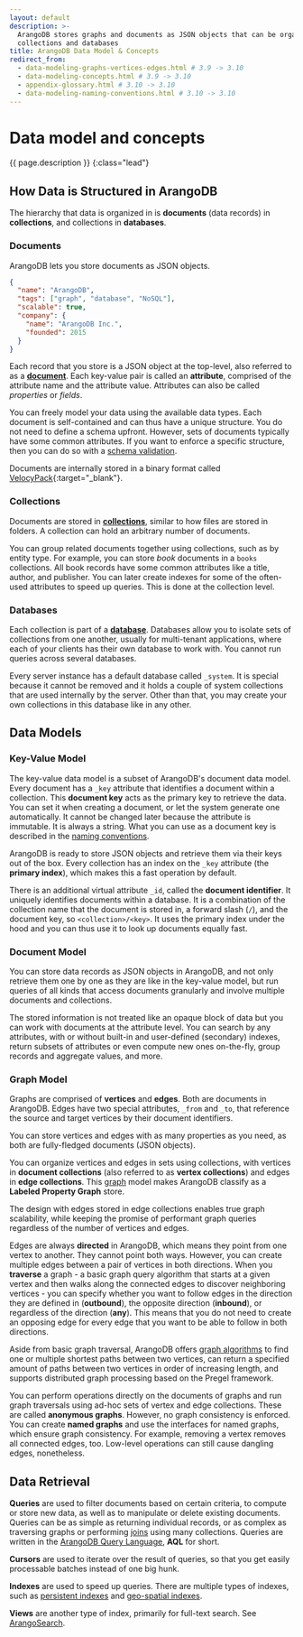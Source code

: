 ```yaml
---
layout: default
description: >-
  ArangoDB stores graphs and documents as JSON objects that can be organized in
  collections and databases
title: ArangoDB Data Model & Concepts
redirect_from:
  - data-modeling-graphs-vertices-edges.html # 3.9 -> 3.10
  - data-modeling-concepts.html # 3.9 -> 3.10
  - appendix-glossary.html # 3.10 -> 3.10
  - data-modeling-naming-conventions.html # 3.10 -> 3.10
---
```

# Data model and concepts

{{ page.description }}
{:class="lead"}

## How Data is Structured in ArangoDB

The hierarchy that data is organized in is **documents** (data records) in
**collections**, and collections in **databases**.

### Documents

ArangoDB lets you store documents as JSON objects.

```json
{
  "name": "ArangoDB",
  "tags": ["graph", "database", "NoSQL"],
  "scalable": true,
  "company": {
    "name": "ArangoDB Inc.",
    "founded": 2015
  }
}
```

Each record that you store is a JSON object at the top-level, also referred to
as a [**document**](data-modeling-documents.html).
Each key-value pair is called an **attribute**, comprised
of the attribute name and the attribute value. Attributes can also be called
*properties* or *fields*.

You can freely model your data using the available data types. Each document is
self-contained and can thus have a unique structure. You do not need to define a
schema upfront. However, sets of documents typically have some common
attributes. If you want to enforce a specific structure, then you can do so with a
[schema validation](data-modeling-documents-schema-validation.html).

Documents are internally stored in a binary format called
[VelocyPack](https://github.com/arangodb/velocypack#readme){:target="_blank"}.

### Collections

Documents are stored in [**collections**](data-modeling-collections.html),
similar to how files are stored in folders. A collection can hold an arbitrary
number of documents.

You can group related documents together using collections, such as by
entity type. For example, you can store _book_ documents in a `books`
collections. All book records have some common attributes like a title,
author, and publisher. You can later create indexes for some of the often-used
attributes to speed up queries. This is done at the collection level.

### Databases

Each collection is part of a [**database**](data-modeling-databases.html).
Databases allow you to isolate sets of collections from one another, usually for
multi-tenant applications, where each of your clients has their own database to
work with. You cannot run queries across several databases.

Every server instance has a default database called  `_system`. It is special
because it cannot be removed and it holds a couple of system collections that
are used internally by the server. Other than that, you may create your own
collections in this database like in any other.

## Data Models

### Key-Value Model

The key-value data model is a subset of ArangoDB's document data model.
Every document has a `_key` attribute that identifies a document within a
collection. This **document key** acts as the primary key to retrieve the data.
You can set it when creating a document, or let the system generate one
automatically. It cannot be changed later because the attribute is immutable.
It is always a string. What you can use as a document key is described in the
[naming conventions](data-modeling-naming-conventions-document-keys.html).

ArangoDB is ready to store JSON objects and retrieve them via their keys out of
the box. Every collection has an index on the `_key` attribute (the
**primary index**), which makes this a fast operation by default.

There is an additional virtual attribute `_id`, called the **document identifier**.
It uniquely identifies documents within a database. It is a combination of the
collection name that the document is stored in, a forward slash (`/`), and the
document key, so `<collection>/<key>`. It uses the primary index under the hood
and you can thus use it to look up documents equally fast.

### Document Model

You can store data records as JSON objects in ArangoDB, and not only retrieve
them one by one as they are like in the key-value model, but run queries of all
kinds that access documents granularly and involve multiple documents and
collections.

The stored information is not treated like an opaque block of data but you can
work with documents at the attribute level. You can search by any attributes,
with or without built-in and user-defined (secondary) indexes, return subsets of
attributes or even compute new ones on-the-fly, group records and aggregate
values, and more.

### Graph Model

Graphs are comprised of **vertices** and **edges**. Both are documents in
ArangoDB. Edges have two special attributes, `_from` and `_to`, that reference
the source and target vertices by their document identifiers.

You can store vertices and edges with as many properties as you need, as both
are fully-fledged documents (JSON objects).

You can organize vertices and edges in sets using collections, with vertices in
**document collections** (also referred to as **vertex collections**) and edges
in **edge collections**. This [graph](graphs.html) model makes ArangoDB classify
as a **Labeled Property Graph** store.

The design with edges stored in edge collections enables true graph scalability,
while keeping the promise of performant graph queries regardless of the number
of vertices and edges.

Edges are always **directed** in ArangoDB, which means they point from one
vertex to another. They cannot point both ways. However, you can create multiple
edges between a pair of vertices in both directions. When you **traverse** a
graph - a basic graph query algorithm that starts at a given vertex and then
walks along the connected edges to discover neighboring vertices - you can
specify whether you want to follow edges in the direction they are defined in
(**outbound**), the opposite direction (**inbound**), or regardless of the
direction (**any**). This means that you do not need to create an opposing edge
for every edge that you want to be able to follow in both directions.

Aside from basic graph traversal, ArangoDB offers
[graph algorithms](graphs.html#supported-graph-algorithms) to find one
or multiple shortest paths between two vertices, can return a specified amount
of paths between two vertices in order of increasing length, and supports
distributed graph processing based on the Pregel framework.

You can perform operations directly on the documents of graphs and run graph
traversals using ad-hoc sets of vertex and edge collections. These are called
**anonymous graphs**. However, no graph consistency is enforced. You can create
**named graphs** and use the interfaces for named graphs, which ensure graph
consistency. For example, removing a vertex removes all connected edges, too.
Low-level operations can still cause dangling edges, nonetheless.

<!--
- [Graphs in data modeling - is the emperor naked?](https://medium.com/@neunhoef/graphs-in-data-modeling-is-the-emperor-naked-2e65e2744413#.x0a5z66ji){:target="_blank"}
- [Index Free Adjacency or Hybrid Indexes for Graph Databases](https://www.arangodb.com/2016/04/index-free-adjacency-hybrid-indexes-graph-databases/){:target="_blank"}
-->

## Data Retrieval

**Queries** are used to filter documents based on certain criteria, to compute
or store new data, as well as to manipulate or delete existing documents.
Queries can be as simple as returning individual records, or as complex as
traversing graphs or performing [joins](aql/examples-join.html) using many
collections. Queries are written in the [ArangoDB Query Language](aql/),
**AQL** for short.

**Cursors** are used to iterate over the result of queries, so that you get
easily processable batches instead of one big hunk.

**Indexes** are used to speed up queries. There are multiple types of indexes,
such as [persistent indexes](indexing-persistent.html) and
[geo-spatial indexes](indexing-geo.html).

**Views** are another type of index, primarily for full-text search. See
[ArangoSearch](arangosearch.html).
